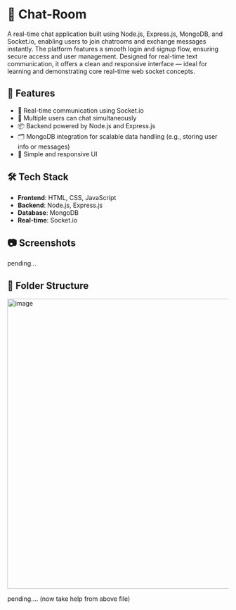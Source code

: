 # 💬 Chat-Room

A real-time chat application built using Node.js, Express.js, MongoDB, and Socket.io, enabling users to join chatrooms and exchange messages instantly. The platform features a smooth login and signup flow, ensuring secure access and user management. Designed for real-time text communication, it offers a clean and responsive interface — ideal for learning and demonstrating core real-time web socket concepts.

## 🚀 Features

- 🔗 Real-time communication using Socket.io
- 👥 Multiple users can chat simultaneously
- 📦 Backend powered by Node.js and Express.js
- 🗂 MongoDB integration for scalable data handling (e.g., storing user info or messages)
- 🎯 Simple and responsive UI

## 🛠 Tech Stack

- **Frontend**: HTML, CSS, JavaScript
- **Backend**: Node.js, Express.js
- **Database**: MongoDB
- **Real-time**: Socket.io

## 📷 Screenshots

pending...
## 📁 Folder Structure
<img width="1254" height="659" alt="image" src="https://github.com/user-attachments/assets/3b446da3-1605-4964-a390-29ff01b29876" />


pending.... (now take help from above file)
